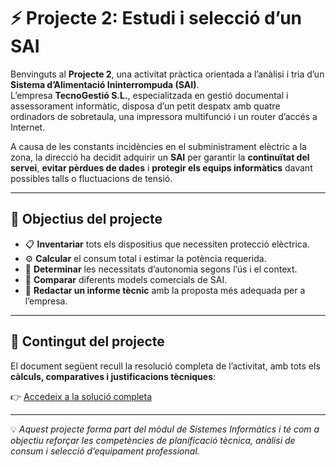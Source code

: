 # ⚡ Projecte 2: Estudi i selecció d’un SAI

Benvinguts al **Projecte 2**, una activitat pràctica orientada a l’anàlisi i tria d’un **Sistema d’Alimentació Ininterrompuda (SAI)**.  
L’empresa **TecnoGestió S.L.**, especialitzada en gestió documental i assessorament informàtic, disposa d’un petit despatx amb quatre ordinadors de sobretaula, una impressora multifunció i un router d’accés a Internet.  

A causa de les constants incidències en el subministrament elèctric a la zona, la direcció ha decidit adquirir un **SAI** per garantir la **continuïtat del servei**, **evitar pèrdues de dades** i **protegir els equips informàtics** davant possibles talls o fluctuacions de tensió.

---

## 🎯 Objectius del projecte

- 📋 **Inventariar** tots els dispositius que necessiten protecció elèctrica.  
- ⚙️ **Calcular** el consum total i estimar la potència requerida.  
- 🔋 **Determinar** les necessitats d’autonomia segons l’ús i el context.  
- 🧮 **Comparar** diferents models comercials de SAI.  
- 🧾 **Redactar un informe tècnic** amb la proposta més adequada per a l’empresa.

---

## 📂 Contingut del projecte

El document següent recull la resolució completa de l’activitat, amb tots els **càlculs, comparatives i justificacions tècniques**:

👉 [Accedeix a la solució completa](./solució.md)

---

💡 *Aquest projecte forma part del mòdul de Sistemes Informàtics i té com a objectiu reforçar les competències de planificació tècnica, anàlisi de consum i selecció d’equipament professional.*
